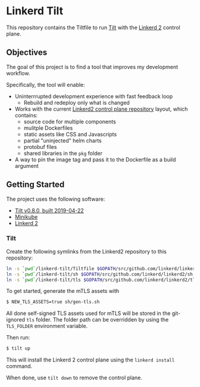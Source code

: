 # Linkerd Tilt
This repository contains the Tiltfile to run [Tilt](https://tilt.dev/) with the [Linkerd 2](https://linkerd.io/) control plane.

## Objectives
The goal of this project is to find a tool that improves my development workflow.

Specifically, the tool will enable:
* Uninterrrupted development experience with fast feedback loop
  * Rebuild and redeploy only what is changed
* Works with the current [Linkerd2 control plane repository](https://github.com/linkerd/linkerd2) layout, which contains:
  * source code for multiple components
  * mulitple Dockerfiles
  * static assets like CSS and Javascripts
  * partial "uninjected" helm charts
  * protobuf files
  * shared libraries in the `pkg` folder
* A way to pin the image tag and pass it to the Dockerfile as a build argument

## Getting Started
The project uses the following software:

* [Tilt v0.8.0, built 2019-04-22](https://docs.tilt.dev/install.html)
* [Minikube](https://github.com/kubernetes/minikube)
* [Linkerd 2](https://linkerd.io/2/tasks/install/)

### Tilt

Create the following symlinks from the Linkerd2 repository to this repository:
```bash
ln -s `pwd`/linkerd-tilt/Tiltfile $GOPATH/src/github.com/linkerd/linkerd2/Tiltfile
ln -s `pwd`/linkerd-tilt/sh $GOPATH/src/github.com/linkerd/linkerd2/sh
ln -s `pwd`/linkerd-tilt/tls $GOPATH/src/github.com/linkerd/linkerd2/tls
```

To get started, generate the mTLS assets with
```sh
$ NEW_TLS_ASSETS=true sh/gen-tls.sh
```
All done self-signed TLS assets used for mTLS will be stored in the git-ignored `tls` folder. The folder path can be overridden by using the `TLS_FOLDER` environment variable.

Then run:
```sh
$ tilt up
```

This will install the Linkerd 2 control plane using the `linkerd install` command.

When done, use `tilt down` to remove the control plane.
